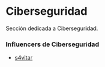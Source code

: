 # Ciberseguridad
Sección dedicada a Ciberseguridad.

### Influencers de Ciberseguridad
- [s4vitar](https://www.youtube.com/@s4vitar)